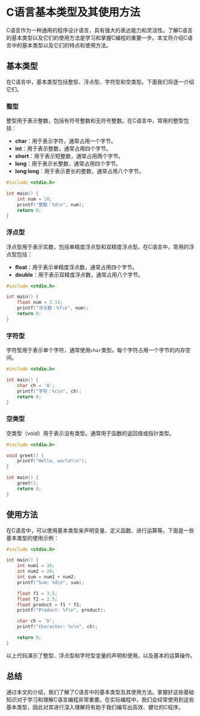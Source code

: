 # C语言基本类型及其使用方法

C语言作为一种通用的程序设计语言，具有强大的表达能力和灵活性。了解C语言的基本类型以及它们的使用方法是学习和掌握C编程的重要一步。本文将介绍C语言中的基本类型以及它们的特点和使用方法。

## 基本类型

在C语言中，基本类型包括整型、浮点型、字符型和空类型。下面我们将逐一介绍它们。

### 整型

整型用于表示整数，包括有符号整数和无符号整数。在C语言中，常用的整型包括：

- **char**：用于表示字符，通常占用一个字节。
- **int**：用于表示整数，通常占用四个字节。
- **short**：用于表示短整数，通常占用两个字节。
- **long**：用于表示长整数，通常占用四个字节。
- **long long**：用于表示更长的整数，通常占用八个字节。

```c
#include <stdio.h>

int main() {  
    int num = 10;  
    printf("整数：%d\n", num);  
    return 0;  
}  
```

### 浮点型

浮点型用于表示实数，包括单精度浮点型和双精度浮点型。在C语言中，常用的浮点型包括：

- **float**：用于表示单精度浮点数，通常占用四个字节。
- **double**：用于表示双精度浮点数，通常占用八个字节。

```c
#include <stdio.h>

int main() {  
    float num = 3.14;  
    printf("浮点数：%f\n", num);  
    return 0;  
}  
```

### 字符型

字符型用于表示单个字符，通常使用`char`类型。每个字符占用一个字节的内存空间。

```c
#include <stdio.h>

int main() {  
    char ch = 'A';  
    printf("字符：%c\n", ch);  
    return 0;  
}  
```

### 空类型

空类型（void）用于表示没有类型。通常用于函数的返回值或指针类型。

```c
#include <stdio.h>

void greet() {  
    printf("Hello, world!\n");  
}  

int main() {  
    greet();  
    return 0;  
}  
```

## 使用方法

在C语言中，可以使用基本类型来声明变量、定义函数、进行运算等。下面是一些基本类型的使用示例：

```c
#include <stdio.h>

int main() {  
    int num1 = 10;  
    int num2 = 20;  
    int sum = num1 + num2;  
    printf("Sum: %d\n", sum);  

    float f1 = 3.5;  
    float f2 = 2.5;  
    float product = f1 * f2;  
    printf("Product: %f\n", product);  

    char ch = 'X';  
    printf("Character: %c\n", ch);  

    return 0;  
}  
```

以上代码演示了整型、浮点型和字符型变量的声明和使用，以及基本的运算操作。

## 总结

通过本文的介绍，我们了解了C语言中的基本类型及其使用方法。掌握好这些基础知识对于学习和理解C语言编程非常重要。在实际编程中，我们会经常使用到这些基本类型，因此对其进行深入理解将有助于我们编写出高效、健壮的C程序。
